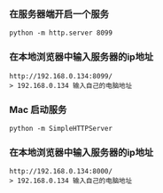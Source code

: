 ### 在服务器端开启一个服务

```
python -m http.server 8099
```

### 在本地浏览器中输入服务器的ip地址

```
http://192.168.0.134:8099/
> 192.168.0.134 输入自己的电脑地址
```
### Mac 启动服务
```
python -m SimpleHTTPServer
```
### 在本地浏览器中输入服务器的ip地址

```
http://192.168.0.134:8000/
> 192.168.0.134 输入自己的电脑地址
```
